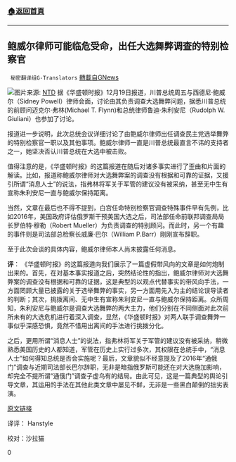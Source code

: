 ###  [:house:返回首頁](https://github.com/ourhimalayas/txt)
---

## 鲍威尔律师可能临危受命，出任大选舞弊调查的特别检察官
` 秘密翻译组G-Translators` [轉載自GNews](https://gnews.org/zh-hans/670219/)

![]()![](https://gnews-media-offload.s3.amazonaws.com/wp-content/uploads/2020/12/20133830/capture-135.jpg)图片来源: [NTD](https://www.ntd.com/sidney-powell-filing-georgia-lawsuit-on-wednesday-says-attorney-lin-wood_532462.html)
据《华盛顿时报》12月19日报道，川普总统周五与西德尼·鲍威尔（Sidney Powell）律师会面，讨论由其负责调查大选舞弊问题，据悉川普总统的前顾问迈克尔·弗林(Michael T. Flynn)和总统律师鲁迪·朱利安尼（Rudolph W. Giuliani）也参加了讨论。

报道进一步说明，此次总统会议详细讨论了由鲍威尔律师出任调查民主党选举舞弊的特别检察官一职以及其他事项。鲍威尔律师一直是川普总统最直言不讳的支持者之一，她坚决否认川普总统在大选中被击败。

值得注意的是，《华盛顿时报》的这篇报道在随后对诸多事实进行了歪曲和片面的解读。比如，报道称鲍威尔律师对大选舞弊案的调查没有根据和可靠的证据，又援引所谓“消息人士”的说法，指弗林将军关于军管的建议没有被采纳，甚至无中生有宣称朱利安尼一直与鲍威尔保持距离。

当然，文章在最后也不得不提到，白宫任命特别检察官调查特殊事件早有先例，比如2016年，美国政府评估俄罗斯干预美国大选之后，司法部任命前联邦调查局局长罗伯特·穆勒（Robert Mueller）为负责调查的特别顾问。而此时，另一个有趣的事件则是司法部总检察长威廉·巴尔（William P.Barr）刚刚宣布辞职。

至于此次会谈的具体内容，鲍威尔律师本人尚未披露任何消息。

**评**： 《华盛顿时报》的这篇报道向我们展示了一篇虚假带风向的文章是如何炮制出来的。首先，在对基本事实报道之后，突然结论性的指出，鲍威尔律师对大选舞弊案的调查没有根据和可靠的证据，这是典型的以观点代替事实的带风向手法，一方面罔顾大量已披露的关于选举舞弊的事实，另一方面用先入为主的结论误导读者的判断；其次，挑拨离间、无中生有宣称朱利安尼一直与鲍威尔保持距离。众所周知，朱利安尼与鲍威尔是调查大选舞弊的两大主力，他们分别在不同侧面对此次前所未有的大选危机进行着深入调查，显然，《华盛顿时报》对两人联手调查舞弊一事似乎深感恐惧，竟然不惜用出离间的手法进行挑拨分化。

之后，更用所谓“消息人士”的说法，指弗林将军关于军管的建议没有被采纳，稍微熟悉美国历史的人都知道，军管在历史上实行过多次，其权限在总统手中，“消息人士”如何得知总统是否会实施呢？最后，文章貌似不经意提及了2016年“通俄门”调查与近期司法部长巴尔辞职，无非是暗指俄罗斯可能还在对大选施加影响，却完全不提所谓“通俄门”调查子虚乌有的结局。由此可见，这是一篇典型的舆论引导文章，其运用的手法在其他此类文章中屡见不鲜，无非是一些黑白颠倒的拙劣表演。

[原文链接](https://www.washingtontimes.com/news/2020/dec/19/trump-considering-sidney-powell-as-special-counsel/)

译评： Hanstyle

校对：沙拉猫

0
